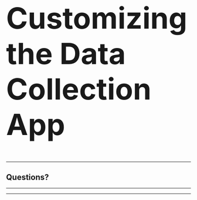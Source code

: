 <!-- .slide: data-background="../reveal.js/img/2019/devsummit/bg-1.png" -->

<h1 style="text-align: left; font-size: 80px;">Customizing the Data Collection App</h1>

---

<!-- .slide: data-background="../reveal.js/img/2019/devsummit/bg-5.png" -->

## Questions?

---

<!-- .slide: data-background="../reveal.js/img/2019/devsummit/bg-esri.png" -->

---

